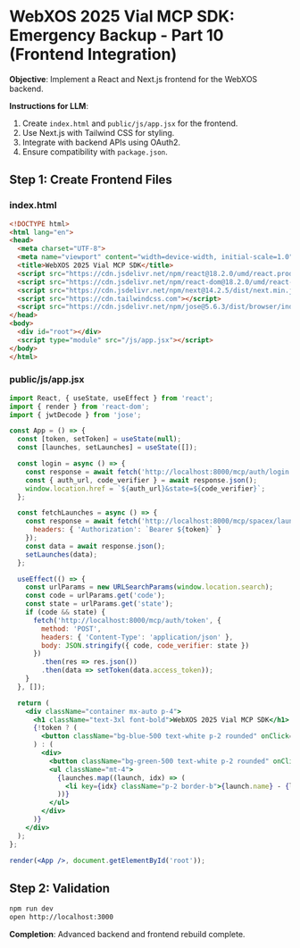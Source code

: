 # WebXOS 2025 Vial MCP SDK: Emergency Backup - Part 10 (Frontend Integration)

**Objective**: Implement a React and Next.js frontend for the WebXOS backend.

**Instructions for LLM**:
1. Create `index.html` and `public/js/app.jsx` for the frontend.
2. Use Next.js with Tailwind CSS for styling.
3. Integrate with backend APIs using OAuth2.
4. Ensure compatibility with `package.json`.

## Step 1: Create Frontend Files

### index.html
```html
<!DOCTYPE html>
<html lang="en">
<head>
  <meta charset="UTF-8">
  <meta name="viewport" content="width=device-width, initial-scale=1.0">
  <title>WebXOS 2025 Vial MCP SDK</title>
  <script src="https://cdn.jsdelivr.net/npm/react@18.2.0/umd/react.production.min.js"></script>
  <script src="https://cdn.jsdelivr.net/npm/react-dom@18.2.0/umd/react-dom.production.min.js"></script>
  <script src="https://cdn.jsdelivr.net/npm/next@14.2.5/dist/next.min.js"></script>
  <script src="https://cdn.tailwindcss.com"></script>
  <script src="https://cdn.jsdelivr.net/npm/jose@5.6.3/dist/browser/index.js"></script>
</head>
<body>
  <div id="root"></div>
  <script type="module" src="/js/app.jsx"></script>
</body>
</html>
```

### public/js/app.jsx
```jsx
import React, { useState, useEffect } from 'react';
import { render } from 'react-dom';
import { jwtDecode } from 'jose';

const App = () => {
  const [token, setToken] = useState(null);
  const [launches, setLaunches] = useState([]);

  const login = async () => {
    const response = await fetch('http://localhost:8000/mcp/auth/login');
    const { auth_url, code_verifier } = await response.json();
    window.location.href = `${auth_url}&state=${code_verifier}`;
  };

  const fetchLaunches = async () => {
    const response = await fetch('http://localhost:8000/mcp/spacex/launches?limit=5', {
      headers: { 'Authorization': `Bearer ${token}` }
    });
    const data = await response.json();
    setLaunches(data);
  };

  useEffect(() => {
    const urlParams = new URLSearchParams(window.location.search);
    const code = urlParams.get('code');
    const state = urlParams.get('state');
    if (code && state) {
      fetch('http://localhost:8000/mcp/auth/token', {
        method: 'POST',
        headers: { 'Content-Type': 'application/json' },
        body: JSON.stringify({ code, code_verifier: state })
      })
        .then(res => res.json())
        .then(data => setToken(data.access_token));
    }
  }, []);

  return (
    <div className="container mx-auto p-4">
      <h1 className="text-3xl font-bold">WebXOS 2025 Vial MCP SDK</h1>
      {!token ? (
        <button className="bg-blue-500 text-white p-2 rounded" onClick={login}>Login with Google</button>
      ) : (
        <div>
          <button className="bg-green-500 text-white p-2 rounded" onClick={fetchLaunches}>Fetch SpaceX Launches</button>
          <ul className="mt-4">
            {launches.map((launch, idx) => (
              <li key={idx} className="p-2 border-b">{launch.name} - {launch.date_utc}</li>
            ))}
          </ul>
        </div>
      )}
    </div>
  );
};

render(<App />, document.getElementById('root'));
```

## Step 2: Validation
```bash
npm run dev
open http://localhost:3000
```

**Completion**: Advanced backend and frontend rebuild complete.